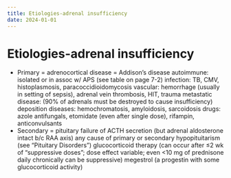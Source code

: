 ```yaml
---
title: Etiologies-adrenal insufficiency
date: 2024-01-01
---
```


# Etiologies-adrenal insufficiency

- Primary = adrenocortical disease = Addison’s disease
  autoimmune: isolated or in assoc w/ APS (see table on page 7-2)
  infection: TB, CMV, histoplasmosis, paracoccidioidomycosis
  vascular: hemorrhage (usually in setting of sepsis), adrenal vein thrombosis, HIT, trauma
  metastatic disease: (90% of adrenals must be destroyed to cause insufficiency)
  deposition diseases: hemochromatosis, amyloidosis, sarcoidosis
  drugs: azole antifungals, etomidate (even after single dose), rifampin, anticonvulsants
- Secondary = pituitary failure of ACTH secretion (but adrenal aldosterone intact b/c RAA axis) any cause of primary or secondary hypopituitarism (see “Pituitary Disorders”)
  glucocorticoid therapy (can occur after ≤2 wk of “suppressive doses”; dose effect variable; even <10 mg of prednisone daily chronically can be suppressive)
  megestrol (a progestin with some glucocorticoid activity)
